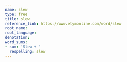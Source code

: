 ```yaml
---
name: slew
type: free
title: slew
reference_link: https://www.etymonline.com/word/slew
root_name: 
root_language: 
denotation: 
word_sums:
- sum: 'Slew + '
  respelling: slew
---
```

